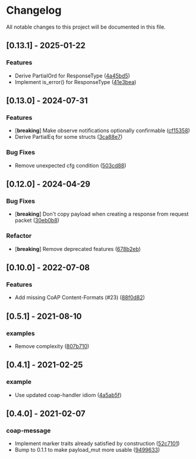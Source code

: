# Changelog

All notable changes to this project will be documented in this file.

## [0.13.1] - 2025-01-22

### Features

- Derive PartialOrd for ResponseType ([4a45bd5](https://github.com/martindisch/coap-lite/commit/4a45bd5c74bc08665c7ad9962ac018446543a452))
- Implement is_error() for ResponseType ([41e3bea](https://github.com/martindisch/coap-lite/commit/41e3beabd9db25ac5b6ff2d0bca055d3b9a49a73))

## [0.13.0] - 2024-07-31

### Features

- [**breaking**] Make observe notifications optionally confirmable ([cf15358](https://github.com/martindisch/coap-lite/commit/cf1535839d79f468beb685d3aed0df6fd2aff1dc))
- Derive PartialEq for some structs ([3ca88e7](https://github.com/martindisch/coap-lite/commit/3ca88e743d4324f9d0947eb744060bea552ec94d))

### Bug Fixes

- Remove unexpected cfg condition ([503cd88](https://github.com/martindisch/coap-lite/commit/503cd8838eedad3234b38538cd3fb089d683574a))

## [0.12.0] - 2024-04-29

### Bug Fixes

- [**breaking**] Don't copy payload when creating a response from request packet ([30eb0b8](https://github.com/martindisch/coap-lite/commit/30eb0b84b23cd8d97135e91431b99a0982d245ae))

### Refactor

- [**breaking**] Remove deprecated features ([678b2eb](https://github.com/martindisch/coap-lite/commit/678b2eb133830e63ef4f813326356e9760436005))

## [0.10.0] - 2022-07-08

### Features

- Add missing CoAP Content-Formats (#23) ([88f0d82](https://github.com/martindisch/coap-lite/commit/88f0d82bd74121e8615b192ab822c7f76dc1cb35))

## [0.5.1] - 2021-08-10

### examples

- Remove complexity ([807b710](https://github.com/martindisch/coap-lite/commit/807b710e5866b09b4f685896e970386b5e8f1f71))

## [0.4.1] - 2021-02-25

### example

- Use updated coap-handler idiom ([4a5ab5f](https://github.com/martindisch/coap-lite/commit/4a5ab5f500cd039791c23fc86fef59653f7daed8))

## [0.4.0] - 2021-02-07

### coap-message

- Implement marker traits already satisfied by construction ([52c7101](https://github.com/martindisch/coap-lite/commit/52c7101f934cc89ba625febbbb6cea4a57902255))
- Bump to 0.1.1 to make payload_mut more usable ([9499633](https://github.com/martindisch/coap-lite/commit/94996336f641169415bc392d8533df75b09ba439))

<!-- generated by git-cliff -->
